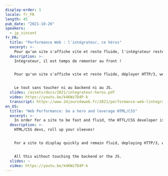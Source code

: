 ```yaml
---
display-order: 1
locale: fr_FR
length: 45
pub_date: "2021-10-26"
speakers:
  - jp_vincent
fr_FR:
  title: "Performance Web : l'intégrateur, ce héros"
  excerpt: >-
    Pour qu'un site s'affiche vite et reste fluide, l'intégrateur reste le maître d'orchestre. Passons en revue les pièges d'intégrations classiques, puis voyons comment déployer des optimisations.
  description: >-
    Intégrateur, il est temps de remonter au front !


    Pour qu'un site s'affiche vite et reste fluide, déployer HTTP/3, webpack et des images compressées ne suffit carrément pas ! L'intégrateur reste le maître d'orchestre de l'affichage dans un navigateur. Passons en revue les pièges d'intégrations classiques comme ce slideshow sur la Home, ces belles polices, les animations, les menus et le responsive, puis voyons comment déployer des optimisations comme le lazy-loading et le critical CSS qui peuvent vite être contre-productives. 


    Le tout sans toucher ni au backend ni au JS.
  slides: /assets/docs/2021/integrateur-heros.pdf
  video: https://youtu.be/k4KWz7D4P-k
  transcript: https://www.24joursdeweb.fr/2021/performance-web-lintegrateur-ce-heros/
en_US:
  title: "Web Performance: be a hero and leverage HTML/CSS"
  excerpt: >-
    In order for a site to be fast and fluid, the HTTL/CSS developer is the game master. Let's review the classic integration pitfalls, and how to deploy optimizations.
  description: >-
    HTML/CSS devs, roll up your sleeves!


    For a site to display quickly and remain fluid, deploying HTTP/3, webpack and compressed images is not enough! The HTML/CSS developer is still the master of the browser display. Let's review the pitfalls of classic integrations such as this slideshow on the Home page, these beautiful fonts, animations, menus and responsive design, then let's see how to deploy optimizations such as lazy-loading and critical CSS that can quickly be counter-productive. 


    All this without touching the backend or the JS.
  slides: ~
  video: https://youtu.be/k4KWz7D4P-k
---
```

